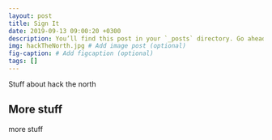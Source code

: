 ```yaml
---
layout: post
title: Sign It
date: 2019-09-13 09:00:20 +0300
description: You’ll find this post in your `_posts` directory. Go ahead and edit it and re-build the site to see your changes. # Add post description (optional)
img: hackTheNorth.jpg # Add image post (optional)
fig-caption: # Add figcaption (optional)
tags: []
---
```

Stuff about hack the north

## More stuff
more stuff

